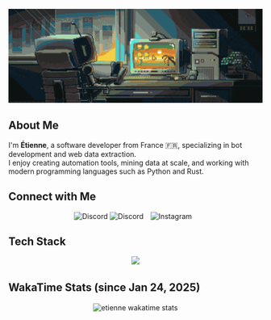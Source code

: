 <!-- Banner -->
![Banner](https://github.com/etienne-hd/etienne-hd/blob/main/banner.gif)

<!-- Presentation -->
<h2 align="left">About Me</h2>
<p align="left">
  I'm <b>Étienne</b>, a software developer from France 🇫🇷, specializing in bot development and web data extraction. <br>
  I enjoy creating automation tools, mining data at scale, and working with modern programming languages such as Python and Rust.
</p>

<!-- Socials -->
<h2 align="left">Connect with Me</h2>
<p align="center">
  <a href="https://www.linkedin.com/in/%C3%A9tienne-hod%C3%A9-02a772364" target="_blank" style="text-decoration: none;">
    <img alt="Discord" width="48px" src="https://skillicons.dev/icons?i=linkedin" />
  </a>
  <a href="https://discord.com/users/1153975318990827552" target="_blank" style="text-decoration: none;">
    <img alt="Discord" width="48px" src="https://skillicons.dev/icons?i=discord" />
  </a>
  <a href="https://instagram.com/etienne.hd" target="_blank" style="margin: 0 10px; text-decoration: none;">
    <img alt="Instagram" width="48px" src="https://skillicons.dev/icons?i=instagram" />
  </a>
</p>

<!-- Skills -->
<h2 align="left">Tech Stack</h2>
<p align="center">
  <a href="https://skillicons.dev">
    <img src="https://skillicons.dev/icons?i=py,rust,c,cpp,html,css,javascript,flask,bash,git,docker,sqlite,mysql,selenium,cloudflare,vscode,vim,figma,arch,debian" />
  </a>
</p>

<!-- Stats -->
<h2 align="left">WakaTime Stats (since Jan 24, 2025)</h2>
<p align="center">
  <img align="center" src="https://github-readme-stats.vercel.app/api/wakatime?username=@etienne_hd&theme=dark&layout=compact&hide=AUTO_DETECTED" alt="etienne wakatime stats" />
</p>
